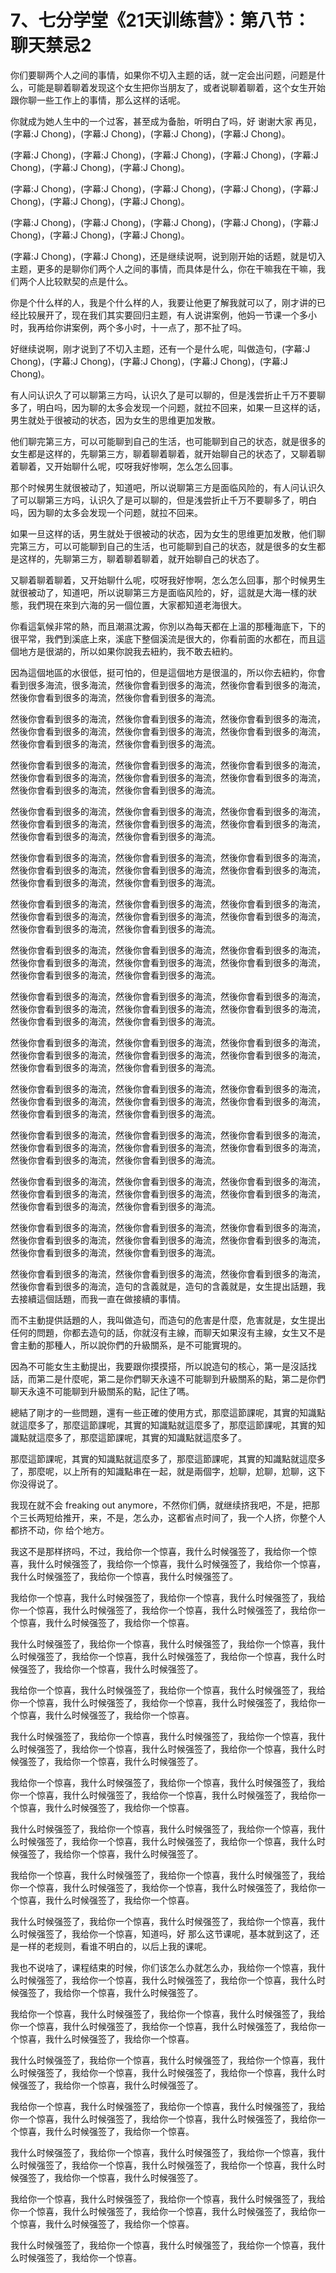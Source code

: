 # 7、七分学堂《21天训练营》：第八节：聊天禁忌2

你们要聊两个人之间的事情，如果你不切入主题的话，就一定会出问题，问题是什么，可能是聊着聊着发现这个女生把你当朋友了，或者说聊着聊着，这个女生开始跟你聊一些工作上的事情，那么这样的话呢。

你就成为她人生中的一个过客，甚至成为备胎，听明白了吗，好 谢谢大家 再见，(字幕:J Chong)，(字幕:J Chong)，(字幕:J Chong)，(字幕:J Chong)。

(字幕:J Chong)，(字幕:J Chong)，(字幕:J Chong)，(字幕:J Chong)，(字幕:J Chong)，(字幕:J Chong)，(字幕:J Chong)。

(字幕:J Chong)，(字幕:J Chong)，(字幕:J Chong)，(字幕:J Chong)，(字幕:J Chong)，(字幕:J Chong)，(字幕:J Chong)。

(字幕:J Chong)，(字幕:J Chong)，(字幕:J Chong)，(字幕:J Chong)，(字幕:J Chong)，(字幕:J Chong)，(字幕:J Chong)。

(字幕:J Chong)，(字幕:J Chong)，还是继续说啊，说到刚开始的话题，就是切入主题，更多的是聊你们两个人之间的事情，而具体是什么，你在干嘛我在干嘛，我们两个人比较默契的点是什么。

你是个什么样的人，我是个什么样的人，我要让他更了解我就可以了，刚才讲的已经比较展开了，现在我们其实要回归主题，有人说讲案例，他妈一节课一个多小时，我再给你讲案例，两个多小时，十一点了，那不扯了吗。

好继续说啊，刚才说到了不切入主题，还有一个是什么呢，叫做造句，(字幕:J Chong)，(字幕:J Chong)，(字幕:J Chong)，(字幕:J Chong)，(字幕:J Chong)。

有人问认识久了可以聊第三方吗，认识久了是可以聊的，但是浅尝折止千万不要聊多了，明白吗，因为聊的太多会发现一个问题，就拉不回来，如果一旦这样的话，男生就处于很被动的状态，因为女生的思维更加发散。

他们聊完第三方，可以可能聊到自己的生活，也可能聊到自己的状态，就是很多的女生都是这样的，先聊第三方，聊着聊着聊着，就开始聊自己的状态了，又聊着聊着聊着，又开始聊什么呢，哎呀我好惨啊，怎么怎么回事。

那个时候男生就很被动了，知道吧，所以说聊第三方是面临风险的，有人问认识久了可以聊第三方吗，认识久了是可以聊的，但是浅尝折止千万不要聊多了，明白吗，因为聊的太多会发现一个问题，就拉不回来。

如果一旦这样的话，男生就处于很被动的状态，因为女生的思维更加发散，他们聊完第三方，可以可能聊到自己的生活，也可能聊到自己的状态，就是很多的女生都是这样的，先聊第三方，聊着聊着聊着，就开始聊自己的状态了。

又聊着聊着聊着，又开始聊什么呢，哎呀我好惨啊，怎么怎么回事，那个时候男生就很被动了，知道吧，所以说聊第三方是面临风险的，好，這就是大海一樣的狀態，我們現在來到六海的另一個位置，大家都知道老海很大。

你看這氣候非常的熱，而且潮濕沈澱，你別以為每天都在上溫的那種海底下，下的很平常，我們到溪底上來，溪底下整個溪流是很大的，你看前面的水都在，而且這個地方是很湖的，所以如果你說我去紐約，我不敢去紐約。

因為這個地區的水很低，挺可怕的，但是這個地方是很溫的，所以你去紐約，你會看到很多海流，很多海流，然後你會看到很多的海流，然後你會看到很多的海流，然後你會看到很多的海流，然後你會看到很多的海流。

然後你會看到很多的海流，然後你會看到很多的海流，然後你會看到很多的海流，然後你會看到很多的海流，然後你會看到很多的海流，然後你會看到很多的海流，然後你會看到很多的海流，然後你會看到很多的海流。

然後你會看到很多的海流，然後你會看到很多的海流，然後你會看到很多的海流，然後你會看到很多的海流，然後你會看到很多的海流，然後你會看到很多的海流，然後你會看到很多的海流，然後你會看到很多的海流。

然後你會看到很多的海流，然後你會看到很多的海流，然後你會看到很多的海流，然後你會看到很多的海流，然後你會看到很多的海流，然後你會看到很多的海流，然後你會看到很多的海流，然後你會看到很多的海流。

然後你會看到很多的海流，然後你會看到很多的海流，然後你會看到很多的海流，然後你會看到很多的海流，然後你會看到很多的海流，然後你會看到很多的海流，然後你會看到很多的海流，然後你會看到很多的海流。

然後你會看到很多的海流，然後你會看到很多的海流，然後你會看到很多的海流，然後你會看到很多的海流，然後你會看到很多的海流，然後你會看到很多的海流，然後你會看到很多的海流，然後你會看到很多的海流。

然後你會看到很多的海流，然後你會看到很多的海流，然後你會看到很多的海流，然後你會看到很多的海流，然後你會看到很多的海流，然後你會看到很多的海流，然後你會看到很多的海流，然後你會看到很多的海流。

然後你會看到很多的海流，然後你會看到很多的海流，然後你會看到很多的海流，然後你會看到很多的海流，然後你會看到很多的海流，然後你會看到很多的海流，然後你會看到很多的海流，然後你會看到很多的海流。

然後你會看到很多的海流，然後你會看到很多的海流，然後你會看到很多的海流，然後你會看到很多的海流，然後你會看到很多的海流，然後你會看到很多的海流，然後你會看到很多的海流，然後你會看到很多的海流。

然後你會看到很多的海流，然後你會看到很多的海流，然後你會看到很多的海流，然後你會看到很多的海流，然後你會看到很多的海流，然後你會看到很多的海流，然後你會看到很多的海流，然後你會看到很多的海流。

然後你會看到很多的海流，然後你會看到很多的海流，然後你會看到很多的海流，然後你會看到很多的海流，然後你會看到很多的海流，然後你會看到很多的海流，然後你會看到很多的海流，然後你會看到很多的海流。

然後你會看到很多的海流，然後你會看到很多的海流，然後你會看到很多的海流，然後你會看到很多的海流，然後你會看到很多的海流，然後你會看到很多的海流，然後你會看到很多的海流，然後你會看到很多的海流。

然後你會看到很多的海流，然後你會看到很多的海流，然後你會看到很多的海流，然後你會看到很多的海流，然後你會看到很多的海流，然後你會看到很多的海流，然後你會看到很多的海流，然後你會看到很多的海流。

然後你會看到很多的海流，然後你會看到很多的海流，然後你會看到很多的海流，然後你會看到很多的海流，造句的含義就是，造句的含義就是，女生提出話題，我去接續這個話題，而我一直在做接續的事情。

而不主動提供話題的人，我叫做造句，而造句的危害是什麼，危害就是，女生提出任何的問題，你都去造句的話，你就沒有主線，而聊天如果沒有主線，女生又不是會主動的那種人，所以說你們的升級關系，是不可能實現的。

因為不可能女生主動提出，我要跟你摸摸搭，所以說造句的核心，第一是沒話找話，而第二是什麼呢，第二是你們聊天永遠不可能聊到升級關系的點，第二是你們聊天永遠不可能聊到升級關系的點，記住了嗎。

總結了剛才的一些問題，還有一些正確的使用方式，那麼這節課呢，其實的知識點就這麼多了，那麼這節課呢，其實的知識點就這麼多了，那麼這節課呢，其實的知識點就這麼多了，那麼這節課呢，其實的知識點就這麼多了。

那麼這節課呢，其實的知識點就這麼多了，那麼這節課呢，其實的知識點就這麼多了，那麼呢，以上所有的知識點串在一起，就是兩個字，尬聊，尬聊，尬聊，这下你没得说了。

我现在就不会 freaking out anymore，不然你们俩，就继续挤我吧，不是，把那个三长两短给推开，来，不是，怎么办，这都省点时间了，我一个人挤，你整个人都挤不动，你 给个地方。

我这不是那样挤吗，不过，我给你一个惊喜，我什么时候强签了，我给你一个惊喜，我什么时候强签了，我给你一个惊喜，我什么时候强签了，我给你一个惊喜，我什么时候强签了，我给你一个惊喜，我什么时候强签了。

我给你一个惊喜，我什么时候强签了，我给你一个惊喜，我什么时候强签了，我给你一个惊喜，我什么时候强签了，我给你一个惊喜，我什么时候强签了，我给你一个惊喜，我什么时候强签了，我给你一个惊喜。

我什么时候强签了，我给你一个惊喜，我什么时候强签了，我给你一个惊喜，我什么时候强签了，我给你一个惊喜，我什么时候强签了，我给你一个惊喜，我什么时候强签了，我给你一个惊喜，我什么时候强签了。

我给你一个惊喜，我什么时候强签了，我给你一个惊喜，我什么时候强签了，我给你一个惊喜，我什么时候强签了，我给你一个惊喜，我什么时候强签了，我给你一个惊喜，我什么时候强签了，我给你一个惊喜。

我什么时候强签了，我给你一个惊喜，我什么时候强签了，我给你一个惊喜，我什么时候强签了，我给你一个惊喜，我什么时候强签了，我给你一个惊喜，我什么时候强签了，我给你一个惊喜，我什么时候强签了。

我给你一个惊喜，我什么时候强签了，我给你一个惊喜，我什么时候强签了，我给你一个惊喜，我什么时候强签了，我给你一个惊喜，我什么时候强签了，我给你一个惊喜，我什么时候强签了，我给你一个惊喜。

我什么时候强签了，我给你一个惊喜，我什么时候强签了，我给你一个惊喜，我什么时候强签了，我给你一个惊喜，我什么时候强签了，我给你一个惊喜，我什么时候强签了，我给你一个惊喜，我什么时候强签了。

我给你一个惊喜，我什么时候强签了，我给你一个惊喜，我什么时候强签了，我给你一个惊喜，我什么时候强签了，我给你一个惊喜，我什么时候强签了，我给你一个惊喜，我什么时候强签了，我给你一个惊喜。

我什么时候强签了，我给你一个惊喜，我什么时候强签了，我给你一个惊喜，我什么时候强签了，我给你一个惊喜，知道吗，好 那么这节课呢，基本就到这了，还是一样的老规则，看谁不明白的，以后上我的课呢。

我也不说啥了，课程结束的时候，你们该怎么办就怎么办，我给你一个惊喜，我什么时候强签了，我给你一个惊喜，我什么时候强签了，我给你一个惊喜，我什么时候强签了，我给你一个惊喜，我什么时候强签了。

我给你一个惊喜，我什么时候强签了，我给你一个惊喜，我什么时候强签了，我给你一个惊喜，我什么时候强签了，我给你一个惊喜，我什么时候强签了，我给你一个惊喜，我什么时候强签了，我给你一个惊喜。

我什么时候强签了，我给你一个惊喜，我什么时候强签了，我给你一个惊喜，我什么时候强签了，我给你一个惊喜，我什么时候强签了，我给你一个惊喜，我什么时候强签了，我给你一个惊喜，我什么时候强签了。

我给你一个惊喜，我什么时候强签了，我给你一个惊喜，我什么时候强签了，我给你一个惊喜，我什么时候强签了，我给你一个惊喜，我什么时候强签了，我给你一个惊喜，我什么时候强签了，我给你一个惊喜。

我什么时候强签了，我给你一个惊喜，我什么时候强签了，我给你一个惊喜，我什么时候强签了，我给你一个惊喜，我什么时候强签了，我给你一个惊喜，我什么时候强签了，我给你一个惊喜，我什么时候强签了。

我给你一个惊喜，我什么时候强签了，我给你一个惊喜，我什么时候强签了，我给你一个惊喜，我什么时候强签了，我给你一个惊喜，我什么时候强签了，我给你一个惊喜，我什么时候强签了，我给你一个惊喜。

我什么时候强签了，我给你一个惊喜，我什么时候强签了，我给你一个惊喜，我什么时候强签了，我给你一个惊喜。

